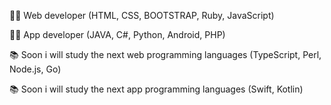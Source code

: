 🐱‍💻 Web developer (HTML, CSS, BOOTSTRAP, Ruby, JavaScript)



🐱‍💻 App developer (JAVA, C#, Python, Android, PHP)



📚 Soon i will study the next web programming languages (TypeScript, Perl, Node.js, Go)




📚 Soon i will study the next app programming languages (Swift, Kotlin)
